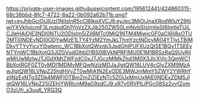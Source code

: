 https://private-user-images.githubusercontent.com/195612441/424860315-68c36bbd-8fc7-4722-8a22-0b092a62b71b.png?jwt=eyJhbGciOiJIUzI1NiIsInR5cCI6IkpXVCJ9.eyJpc3MiOiJnaXRodWIuY29tIiwiYXVkIjoicmF3LmdpdGh1YnVzZXJjb250ZW50LmNvbSIsImtleSI6ImtleTUiLCJleHAiOjE3NDI0NTU2ODIsIm5iZiI6MTc0MjQ1NTM4MiwicGF0aCI6Ii8xOTU2MTI0NDEvNDI0ODYwMzE1LTY4YzM2YmJkLThmYzctNDcyMi04YTIyLTBiMDkyYTYyYjcxYi5wbmc_WC1BbXotQWxnb3JpdGhtPUFXUzQtSE1BQy1TSEEyNTYmWC1BbXotQ3JlZGVudGlhbD1BS0lBVkNPRFlMU0E1M1BRSzRaQSUyRjIwMjUwMzIwJTJGdXMtZWFzdC0xJTJGczMlMkZhd3M0X3JlcXVlc3QmWC1BbXotRGF0ZT0yMDI1MDMyMFQwNzIzMDJaJlgtQW16LUV4cGlyZXM9MzAwJlgtQW16LVNpZ25hdHVyZT0wMjA1N2ExODE3MWJmMmY5ZWY2YWRhYzljNzExNTg3ZDk4MWFlOTBmZmZjZjEzNTc5ZGUxMmUxMjE0NDExZDM5JlgtQW16LVNpZ25lZEhlYWRlcnM9aG9zdCJ9.xR7v0RVPlLiPGc08Sz2vvfZomO3zUfr_s3uu6_YRQ3Q
